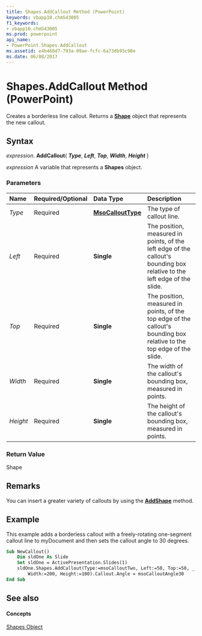 ```yaml
---
title: Shapes.AddCallout Method (PowerPoint)
keywords: vbapp10.chm543005
f1_keywords:
- vbapp10.chm543005
ms.prod: powerpoint
api_name:
- PowerPoint.Shapes.AddCallout
ms.assetid: e4b468d7-793a-09ae-fcfc-6a73db93c90e
ms.date: 06/08/2017
---
```



# Shapes.AddCallout Method (PowerPoint)

Creates a borderless line callout. Returns a  **[Shape](shape-object-powerpoint.md)** object that represents the new callout.


## Syntax

 _expression_. **AddCallout**( **_Type_**, **_Left_**, **_Top_**, **_Width_**, **_Height_** )

 _expression_ A variable that represents a **Shapes** object.


### Parameters



|**Name**|**Required/Optional**|**Data Type**|**Description**|
|:-----|:-----|:-----|:-----|
| _Type_|Required|**[MsoCalloutType](http://msdn.microsoft.com/library/65548284-0241-f013-ea54-93099fdbf1cc%28Office.15%29.aspx)**|The type of callout line.|
| _Left_|Required|**Single**|The position, measured in points, of the left edge of the callout's bounding box relative to the left edge of the slide.|
| _Top_|Required|**Single**|The position, measured in points, of the top edge of the callout's bounding box relative to the top edge of the slide.|
| _Width_|Required|**Single**| The width of the callout's bounding box, measured in points.|
| _Height_|Required|**Single**|The height of the callout's bounding box, measured in points.|

### Return Value

Shape


## Remarks

You can insert a greater variety of callouts by using the  **[AddShape](shapes-addshape-method-powerpoint.md)** method.


## Example

This example adds a borderless callout with a freely-rotating one-segment callout line to myDocument and then sets the callout angle to 30 degrees.


```vb
Sub NewCallout() 
    Dim sldOne As Slide 
    Set sldOne = ActivePresentation.Slides(1) 
    sldOne.Shapes.AddCallout(Type:=msoCalloutTwo, Left:=50, Top:=50, _ 
        Width:=200, Height:=100).Callout.Angle = msoCalloutAngle30 
End Sub
```


## See also


#### Concepts


[Shapes Object](shapes-object-powerpoint.md)

